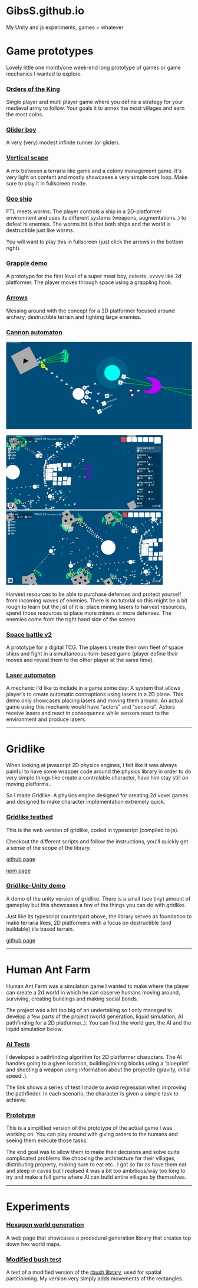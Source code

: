 # GibsS.github.io

My Unity and js experiments, games + whatever

# Game prototypes

Lovely little one month/one week-end long prototype of games or game mechanics I wanted to explore.

### [Orders of the King](https://gibss.github.io/test/orders-of-the-king/v0.1)

Single player and multi player game where you define a strategy for your medieval army to follow. 
Your goals it to annex the most villages and earn the most coins.

### [Glider boy](https://play.google.com/store/apps/details?id=com.company.shieldboy&hl=en_GB)

A very (very) modest infinite runner (or glider).

### [Vertical scape](https://gibss.github.io/test/vertical-scape/v0.4)

A mix between a terraria like game and a colony management game. It's very light on content and mostly showcases a very simple core loop. Make sure to play it in fullscreen mode.

### [Goo ship](https://gibss.github.io/test/goo-ship/Prototype)

FTL meets worms: The player controls a ship in a 2D-platformer environment and uses its different systems (weapons, augmentations..) to defeat hi enemies. The worms bit is that both ships and the world is destructible just like worms.

You will want to play this in fullscreen (just click the arrows in the bottom right).

### [Grapple demo](https://gibss.github.io/test/grapple-world/index.html)

A prototype for the first level of a super meat boy, celeste, vvvvv like 2d platformer. The player moves through space using a grappling hook.

### [Arrows](https://gibss.github.io/test/arrows/index.html)

Messing around with the concept for a 2D platformer focused around archery, destructible terrain and fighting large enemies.

### [Cannon automaton](https://gibss.github.io/test/cannon-automaton-2)

<img src="test/cannon-automaton-2/Images/cannon-automaton-III.PNG"/>
<p float="left">
  <img src="test/cannon-automaton-2/Images/cannon-automaton-I.PNG" width="425"/> 
  <img src="test/cannon-automaton-2/Images/cannon-automaton-II.PNG" width="425"/>
</p>

Harvest resources to be able to purchase defenses and protect yourself from incoming waves of enemies. There is no tutorial so this might be a bit rough to learn but the jist of it is: place mining lasers to harvest resources, spend those resources to place more miners or more defenses. The enemies come from the right hand side of the screen.

### [Space battle v2](http://space-battle-v2.herokuapp.com/#/board)

A prototype for a digital TCG. The players create their own fleet of space ships and fight in a simultaneous-turn-based game (player define their moves and reveal them to the other player at the same time).

### [Laser automaton](https://gibss.github.io/test/cannon-automaton/lazer-prototype)

A mechanic i'd like to include in a game some day: A system that allows player's to create automatic contraptions using lasers in a 2D plane. This demo only showcases placing lasers and moving them around. An actual game using this mechanic would have "actors" and "sensors". Actors receive lasers and react in consequence while sensors react to the environment and produce lasers. 

---

# Gridlike

When looking at javascript 2D physics engines, I felt like it was always painful to have some wrapper code around the physics library in order to do very simple things like create a controlable character, have him stay still on moving platforms..

So I made Gridlike: A physics engine designed for creating 2d voxel games and designed to make character implementation extremely quick.

### [Gridlike testbed](https://gibss.github.io/test/gridlike)

This is the web version of gridlike, coded in typescript (compiled to js).

Checkout the different scripts and follow the instructions, you'll quickly get a sense of the scope of the library.

[github page](https://github.com/GibsS/gridlike)

[npm page](https://www.npmjs.com/package/grid-like)

### [Gridlike-Unity demo](https://gibss.github.io/test/gridlike-unity/Gridship3/)

A demo of the unity version of gridlike. There is a small (see tiny) amount of gameplay but this showcases a few of the things you can do with gridlike.

Just like its typescript counterpart above, the library serves as foundation to make terraria likes, 2D platformers with a focus on destructible (and buildable) tile based terrain.

[github page](https://github.com/GibsS/gridlike-Unity)

---

# Human Ant Farm

Human Ant Farm was a simulation game I wanted to make where the player can create a 2d world in which he can observe humans moving around, surviving, creating buildings and making social bonds.

The project was a bit too big of an undertaking so I only managed to develop a few parts of the project (world generation, liquid simulation, AI pathfinding for a 2D platformer..). You can find the world gen, the AI and the liquid simulation below.

### [AI Tests](https://gibss.github.io/test/hat/ai)

I developed a pathfinding algorithm for 2D platformer characters. The AI handles going to a given location, building/mining blocks using a 'blueprint' and shooting a weapon using information about the projectile (gravity, initial speed..).

The link shows a series of test I made to avoid regression when improving the pathfinder. In each scenario, the character is given a simple task to achieve.

### [Prototype](https://gibss.github.io/test/hat/prototype)

This is a simplified version of the prototype of the actual game I was working on. You can play around with giving orders to the humans and seeing them execute those tasks.

The end goal was to allow them to make their decisions and solve quite complicated problems like choosing the architecture for their villages, distributing property, making sure to eat etc.. I got so far as have them eat and sleep in caves but I realised it was a bit too ambitious/way too long to try and make a full game where AI can build entire villages by themselves.

--- 

# Experiments

### [Hexagon world generation](https://gibss.github.io/test/RAE-world-generation)

A web page that showcases a procedural generation library that creates top down hex world maps.

### [Modified bush test](https://gibss.github.io/test/rbush)

A test of a modified version of the [rbush library](https://github.com/mourner/rbush), used for spatial partitionning. My version very simply adds movements of the rectangles.
